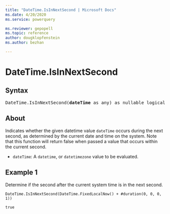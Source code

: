 ```yaml
---
title: "DateTime.IsInNextSecond | Microsoft Docs"
ms.date: 4/20/2020
ms.service: powerquery

ms.reviewer: gepopell
ms.topic: reference
author: dougklopfenstein
ms.author: bezhan

---
```

# DateTime.IsInNextSecond

## Syntax

<pre>
DateTime.IsInNextSecond(<b>dateTime</b> as any) as nullable logical
</pre>
  
## About  
Indicates whether the given datetime value `dateTime` occurs during the next second, as determined by the current date and time on the system. Note that this function will return false when passed a value that occurs within the current second. <ul> <li><code>dateTime</code>: A <code>datetime</code>, or <code>datetimezone</code> value to be evaluated.</li> </ul>

## Example 1
Determine if the second after the current system time is in the next second.

```powerquery-m
DateTime.IsInNextSecond(DateTime.FixedLocalNow() + #duration(0, 0, 0, 1))
```

`true`

